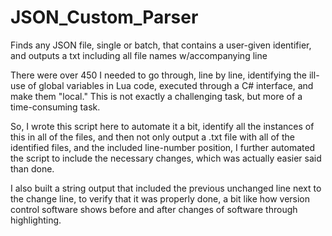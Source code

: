 # JSON_Custom_Parser
Finds any JSON file, single or batch, that contains a user-given identifier, and outputs a txt including all file names w/accompanying line

There were over 450 I needed to go through, line by line, identifying the ill-use of global variables in Lua code, executed through a 
C# interface, and make them "local."  This is not exactly a challenging task, but more of a time-consuming task.

So, I wrote this script here to automate it a bit, identify all the instances of this in all of the files, and then not only output a .txt file
with all of the identified files, and the included line-number position, I further automated the script to include the necessary
changes, which was actually easier said than done.

I also built a string output that included the previous unchanged line next to the change line, to verify that it was properly done,
a bit like how version control software shows before and after changes of software through highlighting.
